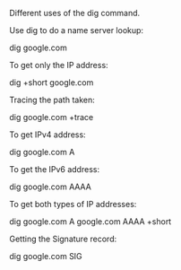 Different uses of the dig command.

Use dig to do a name server lookup:

dig google.com

To get only the IP address:

dig +short google.com

Tracing the path taken:

dig google.com +trace

To get IPv4 address:

dig google.com A

To get the IPv6 address:

dig google.com AAAA

To get both types of IP addresses:

dig google.com A google.com AAAA +short

Getting the Signature record:

dig google.com SIG
